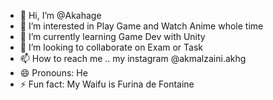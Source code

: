 - 👋 Hi, I’m @Akahage
- 👀 I’m interested in Play Game and Watch Anime whole time
- 🌱 I’m currently learning Game Dev with Unity
- 💞️ I’m looking to collaborate on Exam or Task
- 📫 How to reach me .. my instagram @akmalzaini.akhg
- 😄 Pronouns: He
- ⚡ Fun fact: My Waifu is Furina de Fontaine

<!---
Akahage/Akahage is a ✨ special ✨ repository because its `README.md` (this file) appears on your GitHub profile.
You can click the Preview link to take a look at your changes.
--->
